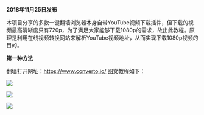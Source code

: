 **2018年11月25日发布**

本项目分享的多款一键翻墙浏览器本身自带YouTube视频下载插件，但下载的视频最高清晰度只有720p，为了满足大家能够下载1080p的需求，故出此教程。原理是利用在线视频转换网站来解析YouTube视频地址，从而实现下载1080p视频的目的。

**第一种方法**

翻墙打开网址：https://www.converto.io/ 图文教程如下：

![](https://raw.githubusercontent.com/Alvin9999/PAC/master/download/youtube下载1.png)

![](https://raw.githubusercontent.com/Alvin9999/PAC/master/download/youtube下载1.png)

![](https://raw.githubusercontent.com/Alvin9999/PAC/master/download/youtube下载1.png)